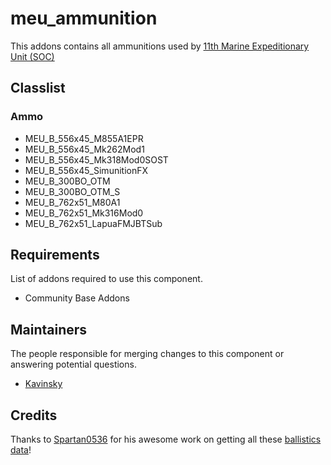 meu_ammunition
=================

This addons contains all ammunitions used by [11th Marine Expeditionary Unit (SOC)](http://11thmeu.es)

## Classlist

### Ammo

* MEU_B_556x45_M855A1EPR
* MEU_B_556x45_Mk262Mod1
* MEU_B_556x45_Mk318Mod0SOST
* MEU_B_556x45_SimunitionFX
* MEU_B_300BO_OTM
* MEU_B_300BO_OTM_S
* MEU_B_762x51_M80A1
* MEU_B_762x51_Mk316Mod0
* MEU_B_762x51_LapuaFMJBTSub

## Requirements

List of addons required to use this component.

- Community Base Addons


## Maintainers

The people responsible for merging changes to this component or answering potential questions.

- [Kavinsky](https://github.com/kavinsky/)

## Credits

Thanks to [Spartan0536](http://forums.bistudio.com/member.php?76875-Spartan0536) for his awesome work on getting all these [ballistics data](
http://forums.bistudio.com/showthread.php?173466-ArmA-III-Ballistics-Overhaul)!